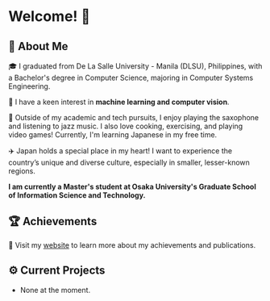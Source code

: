 # Welcome! 👋

## 🚀 About Me

🎓 I graduated from De La Salle University - Manila (DLSU), Philippines, with a Bachelor's degree in Computer Science, majoring in Computer Systems Engineering.

🙇 I have a keen interest in **machine learning and computer vision**.

🎷 Outside of my academic and tech pursuits, I enjoy playing the saxophone and listening to jazz music. I also love cooking, exercising, and playing video games! Currently, I'm learning Japanese in my free time.

✈️ Japan holds a special place in my heart! I want to experience the country’s unique and diverse culture, especially in smaller, lesser-known regions.

**I am currently a Master's student at Osaka University's Graduate School of Information Science and Technology.**

## 🏆 Achievements

📰 Visit my [website](https://lorenzo-querol.github.io) to learn more about my achievements and publications.

## ⚙️ Current Projects
- None at the moment.
